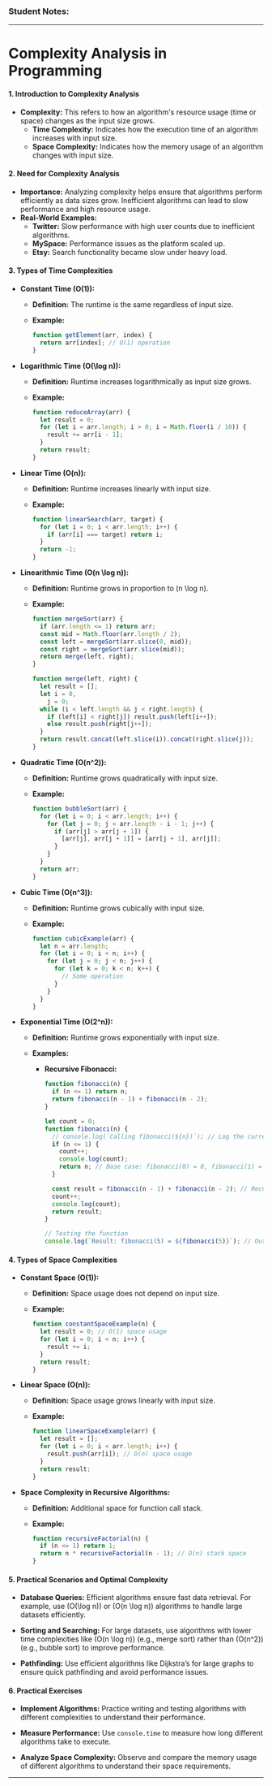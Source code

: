### Student Notes:

---

# Complexity Analysis in Programming

#### **1. Introduction to Complexity Analysis**

- **Complexity:** This refers to how an algorithm's resource usage (time or space) changes as the input size grows.
  - **Time Complexity:** Indicates how the execution time of an algorithm increases with input size.
  - **Space Complexity:** Indicates how the memory usage of an algorithm changes with input size.

#### **2. Need for Complexity Analysis**

- **Importance:** Analyzing complexity helps ensure that algorithms perform efficiently as data sizes grow. Inefficient algorithms can lead to slow performance and high resource usage.
- **Real-World Examples:**
  - **Twitter:** Slow performance with high user counts due to inefficient algorithms.
  - **MySpace:** Performance issues as the platform scaled up.
  - **Etsy:** Search functionality became slow under heavy load.

#### **3. Types of Time Complexities**

- **Constant Time \(O(1)\):**

  - **Definition:** The runtime is the same regardless of input size.
  - **Example:**

    ```javascript
    function getElement(arr, index) {
      return arr[index]; // O(1) operation
    }
    ```

- **Logarithmic Time \(O(\log n)\):**

  - **Definition:** Runtime increases logarithmically as input size grows.
  - **Example:**

    ```javascript
    function reduceArray(arr) {
      let result = 0;
      for (let i = arr.length; i > 0; i = Math.floor(i / 10)) {
        result += arr[i - 1];
      }
      return result;
    }
    ```

- **Linear Time \(O(n)\):**

  - **Definition:** Runtime increases linearly with input size.
  - **Example:**

    ```javascript
    function linearSearch(arr, target) {
      for (let i = 0; i < arr.length; i++) {
        if (arr[i] === target) return i;
      }
      return -1;
    }
    ```

- **Linearithmic Time \(O(n \log n)\):**

  - **Definition:** Runtime grows in proportion to \(n \log n\).
  - **Example:**

    ```javascript
    function mergeSort(arr) {
      if (arr.length <= 1) return arr;
      const mid = Math.floor(arr.length / 2);
      const left = mergeSort(arr.slice(0, mid));
      const right = mergeSort(arr.slice(mid));
      return merge(left, right);
    }

    function merge(left, right) {
      let result = [];
      let i = 0,
        j = 0;
      while (i < left.length && j < right.length) {
        if (left[i] < right[j]) result.push(left[i++]);
        else result.push(right[j++]);
      }
      return result.concat(left.slice(i)).concat(right.slice(j));
    }
    ```

- **Quadratic Time \(O(n^2)\):**

  - **Definition:** Runtime grows quadratically with input size.
  - **Example:**

    ```javascript
    function bubbleSort(arr) {
      for (let i = 0; i < arr.length; i++) {
        for (let j = 0; j < arr.length - i - 1; j++) {
          if (arr[j] > arr[j + 1]) {
            [arr[j], arr[j + 1]] = [arr[j + 1], arr[j]];
          }
        }
      }
      return arr;
    }
    ```

- **Cubic Time \(O(n^3)\):**

  - **Definition:** Runtime grows cubically with input size.
  - **Example:**

    ```javascript
    function cubicExample(arr) {
      let n = arr.length;
      for (let i = 0; i < n; i++) {
        for (let j = 0; j < n; j++) {
          for (let k = 0; k < n; k++) {
            // Some operation
          }
        }
      }
    }
    ```

- **Exponential Time \(O(2^n)\):**

  - **Definition:** Runtime grows exponentially with input size.
  - **Examples:**

    - **Recursive Fibonacci:**

      ```javascript
      function fibonacci(n) {
        if (n <= 1) return n;
        return fibonacci(n - 1) + fibonacci(n - 2);
      }

      let count = 0;
      function fibonacci(n) {
        // console.log(`Calling fibonacci(${n})`); // Log the current call
        if (n <= 1) {
          count++;
          console.log(count);
          return n; // Base case: fibonacci(0) = 0, fibonacci(1) = 1
        }

        const result = fibonacci(n - 1) + fibonacci(n - 2); // Recursive case
        count++;
        console.log(count);
        return result;
      }

      // Testing the function
      console.log(`Result: fibonacci(5) = ${fibonacci(5)}`); // Outputs: 5
      ```

#### **4. Types of Space Complexities**

- **Constant Space \(O(1)\):**

  - **Definition:** Space usage does not depend on input size.
  - **Example:**

    ```javascript
    function constantSpaceExample(n) {
      let result = 0; // O(1) space usage
      for (let i = 0; i < n; i++) {
        result += i;
      }
      return result;
    }
    ```

- **Linear Space \(O(n)\):**

  - **Definition:** Space usage grows linearly with input size.
  - **Example:**

    ```javascript
    function linearSpaceExample(arr) {
      let result = [];
      for (let i = 0; i < arr.length; i++) {
        result.push(arr[i]); // O(n) space usage
      }
      return result;
    }
    ```

- **Space Complexity in Recursive Algorithms:**

  - **Definition:** Additional space for function call stack.
  - **Example:**

    ```javascript
    function recursiveFactorial(n) {
      if (n <= 1) return 1;
      return n * recursiveFactorial(n - 1); // O(n) stack space
    }
    ```

#### **5. Practical Scenarios and Optimal Complexity**

- **Database Queries:** Efficient algorithms ensure fast data retrieval. For example, use \(O(\log n)\) or \(O(n \log n)\) algorithms to handle large datasets efficiently.

- **Sorting and Searching:** For large datasets, use algorithms with lower time complexities like \(O(n \log n)\) (e.g., merge sort) rather than \(O(n^2)\) (e.g., bubble sort) to improve performance.

- **Pathfinding:** Use efficient algorithms like Dijkstra’s for large graphs to ensure quick pathfinding and avoid performance issues.

#### **6. Practical Exercises**

- **Implement Algorithms:** Practice writing and testing algorithms with different complexities to understand their performance.

- **Measure Performance:** Use `console.time` to measure how long different algorithms take to execute.

- **Analyze Space Complexity:** Observe and compare the memory usage of different algorithms to understand their space requirements.

---
